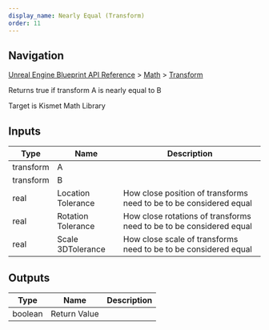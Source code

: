 ```yaml
---
display_name: Nearly Equal (Transform)
order: 11
---
```

## Navigation

[Unreal Engine Blueprint API Reference](https://dev.epicgames.com/documentation/en-us/unreal-engine/BlueprintAPI) > [Math](https://dev.epicgames.com/documentation/en-us/unreal-engine/BlueprintAPI/Math) > [Transform](https://dev.epicgames.com/documentation/en-us/unreal-engine/BlueprintAPI/Math/Transform)

Returns true if transform A is nearly equal to B

Target is Kismet Math Library

## Inputs

| Type | Name | Description |
| --- | --- | --- |
| transform | A |  |
| transform | B |  |
| real | Location Tolerance | How close position of transforms need to be to be considered equal |
| real | Rotation Tolerance | How close rotations of transforms need to be to be considered equal |
| real | Scale 3DTolerance | How close scale of transforms need to be to be considered equal |

## Outputs

| Type | Name | Description |
| --- | --- | --- |
| boolean | Return Value |  |

